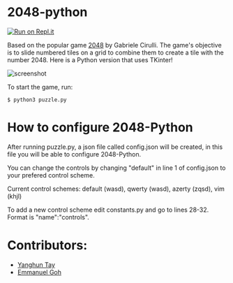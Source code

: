 2048-python
===========

[![Run on Repl.it](https://repl.it/badge/github/yangshun/2048-python)](https://repl.it/github/yangshun/2048-python)

Based on the popular game [2048](https://github.com/gabrielecirulli/2048) by Gabriele Cirulli. The game's objective is to slide numbered tiles on a grid to combine them to create a tile with the number 2048. Here is a Python version that uses TKinter! 

![screenshot](img/screenshot.png)

To start the game, run:
    
    $ python3 puzzle.py

How to configure 2048-Python
==
After running puzzle.py, a json file called config.json will be created, in this file you will be able to configure 2048-Python.

You can change the controls by changing "default" in line 1 of config.json to your prefered control scheme. 

Current control schemes: default (wasd), qwerty (wasd), azerty (zqsd), vim (khjl)

To add a new control scheme edit constants.py and go to lines 28-32. Format is "name":"controls".

Contributors:
==

- [Yanghun Tay](http://github.com/yangshun)
- [Emmanuel Goh](http://github.com/emman27)
